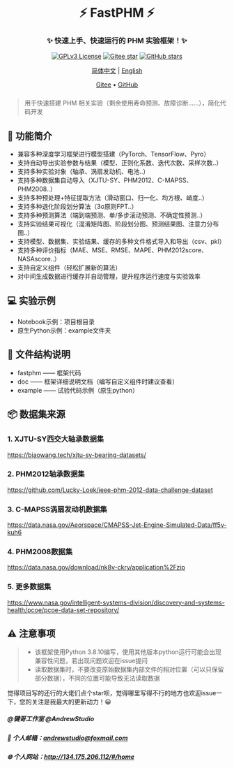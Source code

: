 <div align="center">
    <h1>⚡ FastPHM ⚡</h1>
</div>

<div align="center"><h3>✨ 
快速上手、快速运行的 PHM 实验框架！✨</h3></div>

<div align="center">

[![GPLv3 License](https://img.shields.io/badge/License-GPLv3-blue.svg)](https://www.gnu.org/licenses/gpl-3.0)
[![Gitee star](https://gitee.com/holdenmcgorin/FastPHM/badge/star.svg?theme=dark)](https://gitee.com/holdenmcgorin/FastPHM/stargazers)
[![GitHub stars](https://img.shields.io/github/stars/holden-mcgorin/FastPHM.svg?style=social)](https://github.com/holden-mcgorin/FastPHM/stargazers)

</div>

<div align="center">

[简体中文](README.md) | [English](readme-en.md)

</div>

<div align="center">
    <a href="https://gitee.com/holdenmcgorin/FastPHM" target="_blank">Gitee</a> •
    <a href="https://github.com/holden-mcgorin/FastPHM" target="_blank">GitHub</a>
</div>

### 
> 用于快速搭建 PHM 相关实验（剩余使用寿命预测、故障诊断……），简化代码开发



## 🚀    功能简介
- 兼容多种深度学习框架进行模型搭建（PyTorch、TensorFlow、Pyro）
- 支持自动导出实验参数与结果（模型、正则化系数、迭代次数、采样次数..）
- 支持多种实验对象（轴承、涡扇发动机、电池..）
- 支持多种数据集自动导入（XJTU-SY、PHM2012、C-MAPSS、PHM2008..）
- 支持多种预处理+特征提取方法（滑动窗口、归一化、均方根、峭度..）
- 支持多种退化阶段划分算法（3σ原则FPT..）
- 支持多种预测算法（端到端预测、单/多步滚动预测、不确定性预测..）
- 支持实验结果可视化（混淆矩阵图、阶段划分图、预测结果图、注意力分布图..）
- 支持模型、数据集、实验结果、缓存的多种文件格式导入和导出（csv、pkl）
- 支持多种评价指标（MAE、MSE、RMSE、MAPE、PHM2012score、NASAscore..）
- 支持自定义组件（轻松扩展新的算法）
- 对中间生成数据进行缓存并自动管理，提升程序运行速度与实验效率

## 💻    实验示例
- Notebook示例：项目根目录
- 原生Python示例：example文件夹

## 📂    文件结构说明
- fastphm —— 框架代码
- doc —— 框架详细说明文档（编写自定义组件时建议查看）
- example —— 试验代码示例（原生python）

## 📦    数据集来源
### 1. XJTU-SY西交大轴承数据集
https://biaowang.tech/xjtu-sy-bearing-datasets/
### 2. PHM2012轴承数据集
https://github.com/Lucky-Loek/ieee-phm-2012-data-challenge-dataset
### 3. C-MAPSS涡扇发动机数据集
https://data.nasa.gov/Aeorspace/CMAPSS-Jet-Engine-Simulated-Data/ff5v-kuh6  
### 4. PHM2008数据集
https://data.nasa.gov/download/nk8v-ckry/application%2Fzip
### 5. 更多数据集
https://www.nasa.gov/intelligent-systems-division/discovery-and-systems-health/pcoe/pcoe-data-set-repository/

## ⚠    注意事项
> - 该框架使用Python 3.8.10编写，使用其他版本python运行可能会出现兼容性问题，若出现问题欢迎在issue提问
> - 读取数据集时，不要改变原始数据集内部文件的相对位置（可以只保留部分数据），不同的位置可能导致无法读取数据



觉得项目写的还行的大佬们点个star呗，觉得哪里写得不行的地方也欢迎issue一下，您的关注是我最大的更新动力！😀


##### @键哥工作室 @AndrewStudio
##### 📧 个人邮箱：andrewstudio@foxmail.com
##### 🌐 个人网站：http://134.175.206.112/#/home

